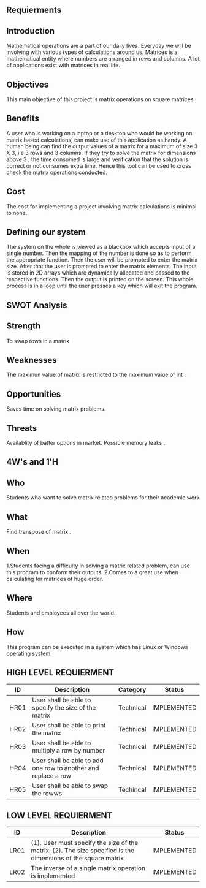 ## Requierments


## Introduction
Mathematical operations are a part of our daily lives. Everyday we will be involving with various types of calculations around us. Matrices is a mathematical entity where numbers are arranged in rows and columns. A lot of applications exist with matrices in real life.


## Objectives
This main objective of this project is matrix operations on square matrices. 

## Benefits
A user who is working on a laptop or a desktop who would be working on matrix based calculations, can make use of this application as handy. A human being can find the output values of a matrix for a maximum of size 3 X 3, i.e 3 rows and 3 columns. If they try to solve the matrix for dimensions above 3 , the time consumed is large and verification that the solution is correct or not consumes extra time. Hence this tool can be used to cross check the matrix operations conducted.

## Cost
The cost for implementing a project involving matrix calculations is minimal to none. 

## Defining our system
The system on the whole is viewed as a blackbox which accepts input of a single number. Then the mapping of the number is done so as to perform the appropriate function. Then the user will be prompted to enter the matrix size. After that the user is prompted to enter the matrix elements. The input is stored in 2D arrays which are dynamically allocated and passed to the respective functions. Then the output is printed on the screen. This whole process is in a loop until the user presses a key which will exit the program.

## SWOT Analysis

## Strength
To swap rows in a matrix

## Weaknesses
The maximun value of matrix is restricted to the maximum value of int .

## Opportunities
Saves time on solving matrix problems.

## Threats 
Availablity of batter options in market.
Possible memory leaks .



## 4W's and 1'H

## Who
Students who want to solve matrix related problems for their academic work

## What
Find transpose of matrix .

## When
1.Students facing a difficulty in solving a matrix related problem, can use this program to conform their outputs.
2.Comes to a great use when calculating for matrices of huge order.


## Where
Students and employees  all over the world.

## How
This program can be executed in a system which has Linux or Windows operating system.


## HIGH LEVEL REQUIERMENT

| ID |Description|Category|Status|
|--|--|--|--|
|HR01|User shall be able to specify the size of the matrix|Technical|IMPLEMENTED|
|HR02|User shall be able to print the matrix|Technical|IMPLEMENTED|
|HR03|User shall be able to multiply a row by number|Technical |IMPLEMENTED|
|HR04|User shall be able to add one row to another and replace a row|Technical|IMPLEMENTED|
|HR05|User shall be able to swap the rowws|Techincal	|IMPLEMENTED|


## LOW LEVEL REQUIERMENT

|ID  |Description|Status|
|--|--|--|
|LR01|(1). User must specify the size of the matrix. (2). The size specified is the dimensions of the square matrix|IMPLEMENTED|
|LR02|The inverse of a single matrix operation is implemented|IMPLEMENTED|




